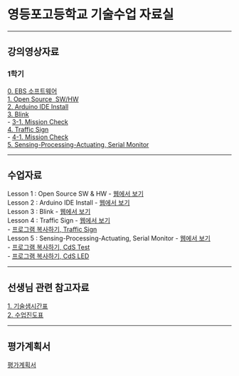 # 영등포고등학교 기술수업 자료실

---
## 강의영상자료  
### 1학기
  [0. EBS 소프트웨어](https://www.youtube.com/watch?v=0U0ve_HFUL8&index=1&list=PLvNzObWMMx6sOn-8v4n-03AvN0WJesphL)  
  [1. Open Source  SW/HW](https://youtu.be/uzxkh0Kuxw4)  
  [2. Arduino IDE Install](https://youtu.be/maocBcSlXoI)  
  [3. Blink]( https://youtu.be/PdWDSBaDjAk)  
    - [3-1. Mission Check](https://youtu.be/gQwkho2GFw4)  
  [4. Traffic Sign](https://youtu.be/-ZfHFw6LWpg)  
    - [4-1. Mission Check](https://youtu.be/36Rng_rK9Ac)  
  [5. Sensing-Processing-Actuating, Serial Monitor](https://youtu.be/d-yImQZi-rE)  
  
  
---
## 수업자료
  Lesson 1 : Open Source SW & HW - [웹에서 보기](https://1drv.ms/p/s!AuczxMq8lCmfqxL6RUZcV3rNwly1)    
  Lesson 2 : Arduino IDE Install - [웹에서 보기](https://1drv.ms/p/s!AuczxMq8lCmfqxNV--n-ezM_aEAB)    
  Lesson 3 : Blink - [웹에서 보기](https://1drv.ms/p/s!AuczxMq8lCmfqxdWAat3HAwLYn5c)    
  Lesson 4 : Traffic Sign - [웹에서 보기](https://1drv.ms/p/s!AuczxMq8lCmfqyb1Uf4ST8qIkgfE)    
    - [프로그램 복사하기, Traffic Sign](https://github.com/mtinet/tech/blob/master/Traffic_Sign/Traffic_Sign.ino)    
  Lesson 5 : Sensing-Processing-Actuating, Serial Monitor - [웹에서 보기](https://1drv.ms/p/s!AuczxMq8lCmfqyeYfiT7ebj9rYrQ)    
    - [프로그램 복사하기, CdS Test](https://github.com/mtinet/tech/blob/master/CdS_test/CdS_test.ino)    
    - [프로그램 복사하기, CdS LED](https://github.com/mtinet/tech/blob/master/CdS_led/CdS_led.ino)    
    
---
## 선생님 관련 참고자료  
  [1. 기술샘시간표](https://docs.google.com/presentation/d/1Cvb758ILrGwJwOGEWjotMPziGf45rx0jRTh863w12dc/edit?usp=sharing)  
  [2. 수업진도표](https://docs.google.com/spreadsheets/d/1-CA9rqCuhi_lfbfPPH5vlXms9xTWV8lpVEOSls11wp0/edit?usp=sharing)  


---
## 평가계획서  

  [평가계획서]()
